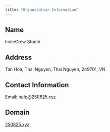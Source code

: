```yaml
---
title: "Organization Information"
---
```


## Name
IndieCrew Studio

## Address
Tan Hoa, Thai Nguyen, Thai Nguyen, 249701, VN

## Contact Information
Email: help@250825.xyz

## Domain
[250825.xyz](250825.xyz)
